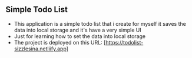 ## Simple Todo List
- This application is a simple todo list that i create for myself it saves the data into local storage and it's have a very simple UI
- Just for learning how to set the data into local storage
- The project is deployed on this URL: [https://todolist-sizzlesina.netliify.app]
